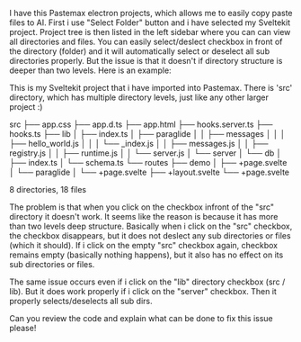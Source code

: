 I have this Pastemax electron projects, which allows me to easily copy paste files to AI. First i use "Select Folder"
button and i have selected my Sveltekit project. Project tree is then listed in the left sidebar where you
can can view all directories and files. You can easily select/deslect checkbox in front of the directory (folder)
and it will automatically select or deselect all sub directories properly. But the issue is that it doesn't
if directory structure is deeper than two levels. Here is an example:

This is my Sveltekit project that i have imported into Pastemax.
There is 'src' directory, which has multiple directory levels, just like any other larger project :)

src
├── app.css
├── app.d.ts
├── app.html
├── hooks.server.ts
├── hooks.ts
├── lib
│ ├── index.ts
│ ├── paraglide
│ │ ├── messages
│ │ │ ├── hello_world.js
│ │ │ └── \_index.js
│ │ ├── messages.js
│ │ ├── registry.js
│ │ ├── runtime.js
│ │ └── server.js
│ └── server
│ └── db
│ ├── index.ts
│ └── schema.ts
└── routes
├── demo
│ ├── +page.svelte
│ └── paraglide
│ └── +page.svelte
├── +layout.svelte
└── +page.svelte

8 directories, 18 files

The problem is that when you click on the checkbox infront of the "src" directory it doesn't work. It seems like the reason is because it has more than two levels deep structure. Basically when i click on the "src" checkbox, the checkbox disappears, but it does not deslect any sub directories or files (which it should). If i click on the empty "src" checkbox again, checkbox remains empty (basically nothing happens), but it also has no effect on its sub directories or files.

The same issue occurs even if i click on the "lib" directory checkbox (src / lib). But it does work properly if i click on the "server" checkbox. Then it properly selects/deselects all sub dirs.

Can you review the code and explain what can be done to fix this issue please!
